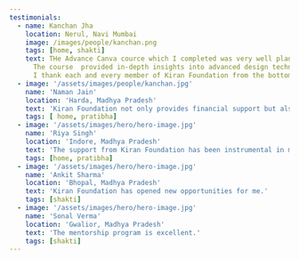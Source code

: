 ```yaml
---
testimonials:
  - name: Kanchan Jha
    location: Nerul, Navi Mumbai
    image: /images/people/kanchan.png
    tags: [home, shakti]
    text: THe Advance Canva cource which I completed was very well planned, it exceeded our expectations. 
      The course  provided in-depth insights into advanced design techniques and features. The concise modules and practical exercises made learning a breeze. I now feel equipped to create professional designs with confidence. Trainers Shreya and Keshu were very clear in explaining the topic and helped us with the all our doubts. Highly recommended!
      I thank each and every member of Kiran Foundation from the bottom of my heart. 🙏
  - image: '/assets/images/people/kanchan.jpg'
    name: 'Naman Jain'
    location: 'Harda, Madhya Pradesh'
    text: 'Kiran Foundation not only provides financial support but also offers proper mentorship and guidance.'
    tags: [ home, pratibha]  
  - image: '/assets/images/hero/hero-image.jpg'
    name: 'Riya Singh'
    location: 'Indore, Madhya Pradesh'
    text: 'The support from Kiran Foundation has been instrumental in my educational journey.'
    tags: [home, pratibha]
  - image: '/assets/images/hero/hero-image.jpg'
    name: 'Ankit Sharma'
    location: 'Bhopal, Madhya Pradesh'
    text: 'Kiran Foundation has opened new opportunities for me.'
    tags: [shakti]
  - image: '/assets/images/hero/hero-image.jpg'
    name: 'Sonal Verma'
    location: 'Gwalior, Madhya Pradesh'
    text: 'The mentorship program is excellent.'
    tags: [shakti]
---
```

